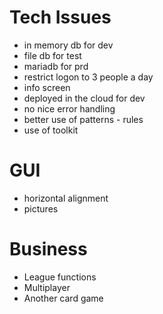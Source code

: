 # Tech Issues
- in memory db for dev
- file db for test
- mariadb for prd
- restrict logon to 3 people a day
- info screen
- deployed in the cloud for dev
- no nice error handling
- better use of patterns - rules
- use of toolkit

# GUI
- horizontal alignment
- pictures

# Business
- League functions
- Multiplayer
- Another card game

